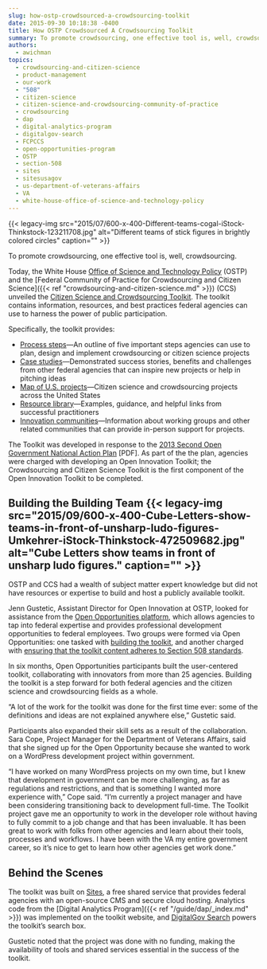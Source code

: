 ```yaml
---
slug: how-ostp-crowdsourced-a-crowdsourcing-toolkit
date: 2015-09-30 10:18:38 -0400
title: How OSTP Crowdsourced A Crowdsourcing Toolkit
summary: To promote crowdsourcing, one effective tool is, well, crowdsourcing. Today, the White House Office of Science and Technology Policy (OSTP) and the Federal Community of Practice for Crowdsourcing and Citizen Science (CCS) unveiled the Citizen Science and Crowdsourcing Toolkit. The toolkit contains information, resources, and best practices federal agencies can use to harness the power
authors:
  - awichman
topics:
  - crowdsourcing-and-citizen-science
  - product-management
  - our-work
  - "508"
  - citizen-science
  - citizen-science-and-crowdsourcing-community-of-practice
  - crowdsourcing
  - dap
  - digital-analytics-program
  - digitalgov-search
  - FCPCCS
  - open-opportunities-program
  - OSTP
  - section-508
  - sites
  - sitesusagov
  - us-department-of-veterans-affairs
  - VA
  - white-house-office-of-science-and-technology-policy
---
```


{{< legacy-img src="2015/07/600-x-400-Different-teams-cogal-iStock-Thinkstock-123211708.jpg" alt="Different teams of stick figures in brightly colored circles" caption="" >}}

To promote crowdsourcing, one effective tool is, well, crowdsourcing.

Today, the White House [Office of Science and Technology Policy](http://www.whitehouse.gov/administration/eop/ostp) (OSTP) and the [Federal Community of Practice for Crowdsourcing and Citizen Science]({{< ref "crowdsourcing-and-citizen-science.md" >}}) (CCS) unveiled the [Citizen Science and Crowdsourcing Toolkit](https://crowdsourcing-toolkit.sites.usa.gov/). The toolkit contains information, resources, and best practices federal agencies can use to harness the power of public participation.

Specifically, the toolkit provides:

  * [Process steps](https://crowdsourcing-toolkit.sites.usa.gov/howto/)—An outline of five important steps agencies can use to plan, design and implement crowdsourcing or citizen science projects
  * [Case studies](https://crowdsourcing-toolkit.sites.usa.gov/case-studies-overview/)—Demonstrated success stories, benefits and challenges from other federal agencies that can inspire new projects or help in pitching ideas
  * [Map of U.S. projects](https://ccsinventory.wilsoncenter.org/)—Citizen science and crowdsourcing projects across the United States
  * [Resource library](https://crowdsourcing-toolkit.sites.usa.gov/resource-library/)—Examples, guidance, and helpful links from successful practitioners
  * [Innovation communities](https://crowdsourcing-toolkit.sites.usa.gov/communities/)—Information about working groups and other related communities that can provide in-person support for projects.

The Toolkit was developed in response to the [2013 Second Open Government National Action Plan](https://www.whitehouse.gov/sites/default/files/docs/us_national_action_plan_6p.pdf) [PDF]. As part of the the plan, agencies were charged with developing an Open Innovation Toolkit; the Crowdsourcing and Citizen Science Toolkit is the first component of the Open Innovation Toolkit to be completed.

## Building the Building Team {{< legacy-img src="2015/09/600-x-400-Cube-Letters-show-teams-in-front-of-unsharp-ludo-figures-Umkehrer-iStock-Thinkstock-472509682.jpg" alt="Cube Letters show teams in front of unsharp ludo figures." caption="" >}}

OSTP and CCS had a wealth of subject matter expert knowledge but did not have resources or expertise to build and host a publicly available toolkit.

Jenn Gustetic, Assistant Director for Open Innovation at OSTP, looked for assistance from the [Open Opportunities platform](https://openopps.digitalgov.gov/), which allows agencies to tap into federal expertise and provides professional development opportunities to federal employees. Two groups were formed via Open Opportunities: one tasked with [building the toolkit](https://openopps.digitalgov.gov/tasks/44), and another charged with [ensuring that the toolkit content adheres to Section 508 standards](https://openopps.digitalgov.gov/tasks/121).

In six months, Open Opportunities participants built the user-centered toolkit, collaborating with innovators from more than 25 agencies. Building the toolkit is a step forward for both federal agencies and the citizen science and crowdsourcing fields as a whole.

“A lot of the work for the toolkit was done for the first time ever: some of the definitions and ideas are not explained anywhere else,” Gustetic said.

Participants also expanded their skill sets as a result of the collaboration. Sara Cope, Project Manager for the Department of Veterans Affairs, said that she signed up for the Open Opportunity because she wanted to work on a WordPress development project within government.

“I have worked on many WordPress projects on my own time, but I knew that development in government can be more challenging, as far as regulations and restrictions, and that is something I wanted more experience with,” Cope said. “I’m currently a project manager and have been considering transitioning back to development full-time. The Toolkit project gave me an opportunity to work in the developer role without having to fully commit to a job change and that has been invaluable. It has been great to work with folks from other agencies and learn about their tools, processes and workflows. I have been with the VA my entire government career, so it’s nice to get to learn how other agencies get work done.”

## Behind the Scenes

The toolkit was built on [Sites](https://sites.usa.gov/), a free shared service that provides federal agencies with an open-source CMS and secure cloud hosting. Analytics code from the [Digital Analytics Program]({{< ref "/guide/dap/_index.md" >}}) was implemented on the toolkit website, and [DigitalGov Search](http://search.digitalgov.gov/) powers the toolkit’s search box.

Gustetic noted that the project was done with no funding, making the availability of tools and shared services essential in the success of the toolkit.
